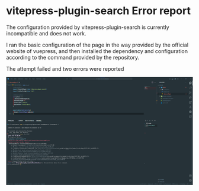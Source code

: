# vitepress-plugin-search Error report
The configuration provided by vitepress-plugin-search is currently incompatible and does not work.

I ran the basic configuration of the page in the way provided by the official website of vuepress,
and then installed the dependency and configuration according to the command provided by the repository.

The attempt failed and two errors were reported

![errormsg](errorphoto.png)
